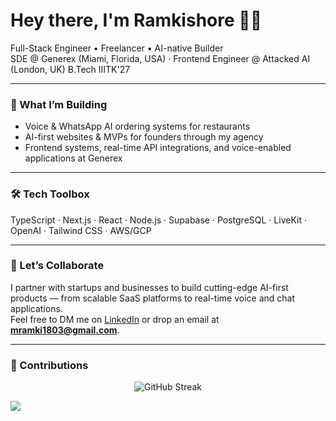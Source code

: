 # Hey there, I'm Ramkishore 👋🏻

Full-Stack Engineer • Freelancer • AI-native Builder  
SDE @ Generex (Miami, Florida, USA) · Frontend Engineer @ Attacked AI (London, UK) 
B.Tech IIITK'27  

---

### 🌟 What I’m Building
- Voice & WhatsApp AI ordering systems for restaurants
- AI-first websites & MVPs for founders through my agency
- Frontend systems, real-time API integrations, and voice-enabled applications at Generex

---

### 🛠 Tech Toolbox
TypeScript · Next.js · React · Node.js · Supabase · PostgreSQL · LiveKit · OpenAI · Tailwind CSS · AWS/GCP

---

### 🤝 Let’s Collaborate
I partner with startups and businesses to build cutting-edge AI-first products — from scalable SaaS platforms to real-time voice and chat applications.  
Feel free to DM me on [LinkedIn](https://www.linkedin.com/in/ramkishore-m/) or drop an email at **mramki1803@gmail.com**.

---

### 🌱 Contributions
<p align="center">
  <img src="https://github-readme-streak-stats.herokuapp.com/?user=RAMKISHORE1803&hide_border=true&theme=default" alt="GitHub Streak" />
</p>
<img src="https://github-readme-streak-stats.herokuapp.com/?user=RAMKISHORE1803&hide_border=true&theme=tokyonight" />
